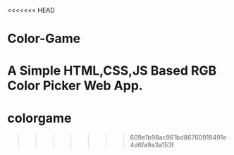 <<<<<<< HEAD
# Color-Game
A Simple HTML,CSS,JS Based RGB Color Picker Web App.
=======
# colorgame
>>>>>>> 609e1b98ac961bd86760919491e4d6fa9a3a153f
